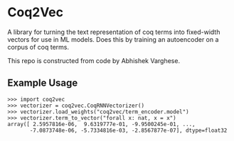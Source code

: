 Coq2Vec
=======

A library for turning the text representation of coq terms into
fixed-width vectors for use in ML models. Does this by training an
autoencoder on a corpus of coq terms.

This repo is constructed from code by Abhishek Varghese.


Example Usage
-------------
```
>>> import coq2vec
>>> vectorizer = coq2vec.CoqRNNVectorizer()
>>> vectorizer.load_weights("coq2vec/term_encoder.model")
>>> vectorizer.term_to_vector("forall x: nat, x = x")
array([ 2.5957816e-06,  9.6319777e-01, -9.9500245e-01, ...,
       -7.0873748e-06, -5.7334816e-03, -2.8567877e-07], dtype=float32
```

